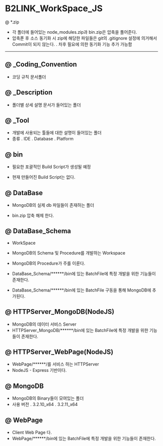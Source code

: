 B2LINK_WorkSpace_JS
===================


@ *.zip
 - 각 폴더에 들어있는 node_modules.zip과 bin.zip은 압축을 풀어준다.
 - 압축푼 후 소스 동기화 시 zip에 해당한 파일들은 git의 .gitignore 설정에 의거해서 Commit이 되지 않는다.
  . 차후 필요에 의한 동기화 기능 추가 가능함

----------


@ _Coding_Convention
-------------
 - 코딩 규칙 문서폴더


@ _Description
-------------
 - 폴더별 상세 설명 문서가 들어있는 폴더


@ _Tool
-------------
 - 개발에 사용되는 툴들에 대한 설명이 들어있는 폴더
 - 종류
  . IDE
  . Database
  . Platform


@ bin
-------------
 - 필요한 포괄적인 Build Script가 생성될 예정

 - 현재 만들어진 Build Script는 없다.


@ DataBase
-------------
 - MongoDB의 실제 db 파일들이 존재하는 폴더

 - bin.zip 압축 해제 한다.


@ DataBase_Schema
-------------
 - WorkSpace
 - MongoDB의 Schema 및 Procedure를 개발하는 Workspace
 - MongoDB의 Procedure가 주를 이룬다.

 - DataBase_Schema/******/bin에 있는 BatchFile에 특정 개발을 위한 기능들이 존재한다.
 - DataBase_Schema/******/bin에 있는 BatchFile 구동을 통해 MongoDB에 추가된다.


@ HTTPServer_MongoDB(NodeJS)
-------------
 - MongoDB의 데이터 서비스 Server
 - HTTPServer_MongoDB/******/bin에 있는 BatchFile에 특정 개발을 위한 기능들이 존재한다.


@ HTTPServer_WebPage(NodeJS)
-------------
 - WebPage/******/를 서비스 하는 HTTPServer
 - NodeJS - Express 기반이다.


@ MongoDB
-------------
 - MongoDB의 Binary들이 모여있는 폴더
 - 사용 버전
  . 3.2.10_x64
  . 3.2.11_x64


@ WebPage
-------------
 - Client Web Page 다.
 - WebPage/******/bin에 있는 BatchFile에 특정 개발을 위한 기능들이 존재한다.
